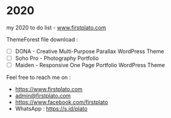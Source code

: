 # 2020
my 2020 to do list - www.firstplato.com

ThemeForest file download :
- [ ] DONA - Creative Multi-Purpose Parallax WordPress Theme
- [ ] Soho Pro - Photography Portfolio
- [ ] Maiden - Responsive One Page Portfolio WordPress Theme

Feel free to reach me on : 
- https://www.firstplato.com
- admin@firstplato.com
- https://www.facebook.com/firstplato
- WhatsApp : https://s.id/plato
